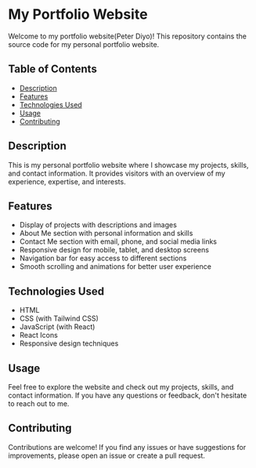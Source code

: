 # My Portfolio Website        
      
Welcome to my portfolio website(Peter Diyo)! This repository contains the source code for my personal portfolio website.    
  
## Table of Contents  
   
- [Description](#description)   
- [Features](#features)   
- [Technologies Used](#technologies-used) 
- [Usage](#Usage)       
- [Contributing](#contributing)  
 
## Description    
 
This is my personal portfolio website where I showcase my projects, skills, and contact information. It provides visitors with an overview of my experience, expertise, and interests.
 
## Features

- Display of projects with descriptions and images
- About Me section with personal information and skills
- Contact Me section with email, phone, and social media links
- Responsive design for mobile, tablet, and desktop screens
- Navigation bar for easy access to different sections
- Smooth scrolling and animations for better user experience

## Technologies Used

- HTML
- CSS (with Tailwind CSS)
- JavaScript (with React)
- React Icons
- Responsive design techniques

## Usage

Feel free to explore the website and check out my projects, skills, and contact information. If you have any questions or feedback, don't hesitate to reach out to me.

## Contributing

Contributions are welcome! If you find any issues or have suggestions for improvements, please open an issue or create a pull request.
